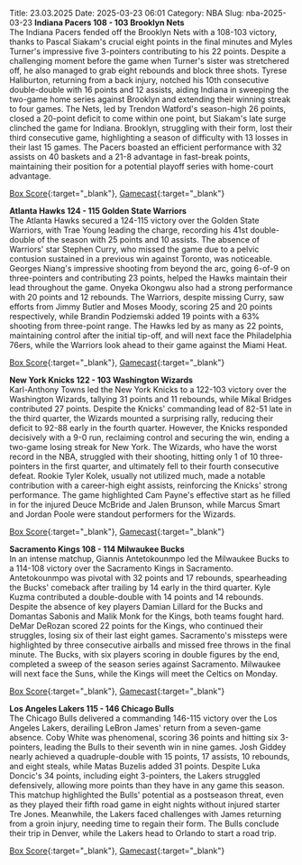 Title: 23.03.2025
Date: 2025-03-23 06:01
Category: NBA 
Slug: nba-2025-03-23 
**Indiana Pacers 108 - 103 Brooklyn Nets**  
The Indiana Pacers fended off the Brooklyn Nets with a 108-103 victory, thanks to Pascal Siakam's crucial eight points in the final minutes and Myles Turner's impressive five 3-pointers contributing to his 22 points. Despite a challenging moment before the game when Turner's sister was stretchered off, he also managed to grab eight rebounds and block three shots. Tyrese Haliburton, returning from a back injury, notched his 10th consecutive double-double with 16 points and 12 assists, aiding Indiana in sweeping the two-game home series against Brooklyn and extending their winning streak to four games. The Nets, led by Trendon Watford's season-high 26 points, closed a 20-point deficit to come within one point, but Siakam's late surge clinched the game for Indiana. Brooklyn, struggling with their form, lost their third consecutive game, highlighting a season of difficulty with 13 losses in their last 15 games. The Pacers boasted an efficient performance with 32 assists on 40 baskets and a 21-8 advantage in fast-break points, maintaining their position for a potential playoff series with home-court advantage. 

[Box Score](/game/bkn-vs-ind-0022401024/box-score){:target="_blank"}, [Gamecast](/game/bkn-vs-ind-0022401024){:target="_blank"}<br>

**Atlanta Hawks 124 - 115 Golden State Warriors**  
The Atlanta Hawks secured a 124-115 victory over the Golden State Warriors, with Trae Young leading the charge, recording his 41st double-double of the season with 25 points and 10 assists. The absence of Warriors' star Stephen Curry, who missed the game due to a pelvic contusion sustained in a previous win against Toronto, was noticeable. Georges Niang's impressive shooting from beyond the arc, going 6-of-9 on three-pointers and contributing 23 points, helped the Hawks maintain their lead throughout the game. Onyeka Okongwu also had a strong performance with 20 points and 12 rebounds. The Warriors, despite missing Curry, saw efforts from Jimmy Butler and Moses Moody, scoring 25 and 20 points respectively, while Brandin Podziemski added 19 points with a 63% shooting from three-point range. The Hawks led by as many as 22 points, maintaining control after the initial tip-off, and will next face the Philadelphia 76ers, while the Warriors look ahead to their game against the Miami Heat. 

[Box Score](/game/gsw-vs-atl-0022401025/box-score){:target="_blank"}, [Gamecast](/game/gsw-vs-atl-0022401025){:target="_blank"}<br>

**New York Knicks 122 - 103 Washington Wizards**  
Karl-Anthony Towns led the New York Knicks to a 122-103 victory over the Washington Wizards, tallying 31 points and 11 rebounds, while Mikal Bridges contributed 27 points. Despite the Knicks' commanding lead of 82-51 late in the third quarter, the Wizards mounted a surprising rally, reducing their deficit to 92-88 early in the fourth quarter. However, the Knicks responded decisively with a 9-0 run, reclaiming control and securing the win, ending a two-game losing streak for New York. The Wizards, who have the worst record in the NBA, struggled with their shooting, hitting only 1 of 10 three-pointers in the first quarter, and ultimately fell to their fourth consecutive defeat. Rookie Tyler Kolek, usually not utilized much, made a notable contribution with a career-high eight assists, reinforcing the Knicks' strong performance. The game highlighted Cam Payne's effective start as he filled in for the injured Deuce McBride and Jalen Brunson, while Marcus Smart and Jordan Poole were standout performers for the Wizards. 

[Box Score](/game/was-vs-nyk-0022401026/box-score){:target="_blank"}, [Gamecast](/game/was-vs-nyk-0022401026){:target="_blank"}<br>

**Sacramento Kings 108 - 114 Milwaukee Bucks**  
In an intense matchup, Giannis Antetokounmpo led the Milwaukee Bucks to a 114-108 victory over the Sacramento Kings in Sacramento. Antetokounmpo was pivotal with 32 points and 17 rebounds, spearheading the Bucks' comeback after trailing by 14 early in the third quarter. Kyle Kuzma contributed a double-double with 14 points and 14 rebounds. Despite the absence of key players Damian Lillard for the Bucks and Domantas Sabonis and Malik Monk for the Kings, both teams fought hard. DeMar DeRozan scored 22 points for the Kings, who continued their struggles, losing six of their last eight games. Sacramento's missteps were highlighted by three consecutive airballs and missed free throws in the final minute. The Bucks, with six players scoring in double figures by the end, completed a sweep of the season series against Sacramento. Milwaukee will next face the Suns, while the Kings will meet the Celtics on Monday. 

[Box Score](/game/mil-vs-sac-0022401027/box-score){:target="_blank"}, [Gamecast](/game/mil-vs-sac-0022401027){:target="_blank"}<br>

**Los Angeles Lakers 115 - 146 Chicago Bulls**  
The Chicago Bulls delivered a commanding 146-115 victory over the Los Angeles Lakers, derailing LeBron James' return from a seven-game absence. Coby White was phenomenal, scoring 36 points and hitting six 3-pointers, leading the Bulls to their seventh win in nine games. Josh Giddey nearly achieved a quadruple-double with 15 points, 17 assists, 10 rebounds, and eight steals, while Matas Buzelis added 31 points. Despite Luka Doncic's 34 points, including eight 3-pointers, the Lakers struggled defensively, allowing more points than they have in any game this season. This matchup highlighted the Bulls' potential as a postseason threat, even as they played their fifth road game in eight nights without injured starter Tre Jones. Meanwhile, the Lakers faced challenges with James returning from a groin injury, needing time to regain their form. The Bulls conclude their trip in Denver, while the Lakers head to Orlando to start a road trip. 

[Box Score](/game/chi-vs-lal-0022401028/box-score){:target="_blank"}, [Gamecast](/game/chi-vs-lal-0022401028){:target="_blank"}<br>

